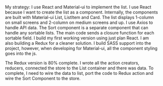 My strategy:
I use React and Material-ui to implement the list. I use React because I want to create the list as a component. Internally, the components are built with Material-ui List, ListItem and Card. The list displays 1-column on small screens and 2-column on medium screens and up. I use Axios to handle API data. The Sort component is a separate component that can handle any sortable lists. The main code sends a closure function for each sortable field. I build my first working version using just plan React. I am also building a Redux for a cleaner solution. I build SASS support into the project, however, when developing for Material-ui, all the component styling goes into the js.
 

The Redux version is 80% complete. I wrote all the action creators, reducers, connected the store to the List container and there was data. To complete, I need to wire the data to list, port the code to Redux action and wire the Sort Component to the store.